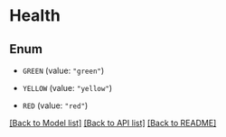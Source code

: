 # Health

## Enum


* `GREEN` (value: `"green"`)

* `YELLOW` (value: `"yellow"`)

* `RED` (value: `"red"`)


[[Back to Model list]](../README.md#documentation-for-models) [[Back to API list]](../README.md#documentation-for-api-endpoints) [[Back to README]](../README.md)


